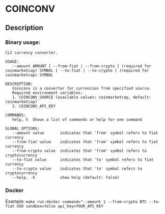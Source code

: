 # COINCONV

## Description

### Binary usage:
```
CLI currency converter.

USAGE:
   --amount AMOUNT [ --from-fiat | --from-crypto ] (required for coinmarketcap) SYMBOL [ --to-fiat | --to-crypto ] (required for coinmarketcap) SYMBOL

DESCRIPTION:
   Coinconv is a converter for currencies from specified source.
   Required environment variables: 
   1. COINCONV_SOURCE (available values: coinmarketcap, default: coinmarketcap)
   2. COINCONV_API_KEY

COMMANDS:
   help, h  Shows a list of commands or help for one command

GLOBAL OPTIONS:
   --amount value       indicates that 'from' symbol refers to fiat currency
   --from-fiat value    indicates that 'from' symbol refers to fiat currency
   --from-crypto value  indicates that 'from' symbol refers to cryptocurrency
   --to-fiat value      indicates that 'to' symbol refers to fiat currency
   --to-crypto value    indicates that 'to' symbol refers to cryptocurrency
   --help, -h           show help (default: false)
```

### Docker

Example: `make run-docker command="--amount 1 --from-crypto BTC --to-fiat USD sandbox=false api_key=YOUR_API_KEY`